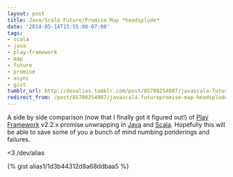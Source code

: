 ```yaml
---
layout: post
title: Java/Scala Future/Promise Map *headsplode*
date: '2014-05-14T15:55:00-07:00'
tags:
- scala
- java
- play-framework
- map
- future
- promise
- async
- gist
tumblr_url: http://devalias.tumblr.com/post/85700254007/javascala-futurepromise-map-headsplode
redirect_from: /post/85700254007/javascala-futurepromise-map-headsplode
---
```

A side by side comparison (now that I finally got it figured out!) of [Play Framework](https://www.playframework.com/) v2.2.x promise unwrapping in [Java](https://www.java.com/en/) and [Scala](http://www.scala-lang.org/). Hopefully this will be able to save some of you a bunch of mind numbing ponderings and failures.

<3 /dev/alias

{% gist alias1/1d3b44312d8a68ddbaa5 %}